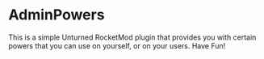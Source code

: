 # AdminPowers
 This is a simple Unturned RocketMod plugin that provides you with certain powers that you can use on yourself, or on your users. Have Fun!
